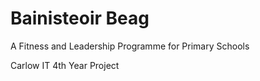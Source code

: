 # Bainisteoir Beag

A Fitness and Leadership Programme for Primary Schools

Carlow IT
4th Year Project
